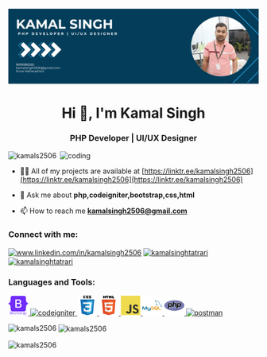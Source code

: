 ![logo](https://github.com/kamals2506/kamals2506/blob/main/Blue%20Corporate%20Linkedin%20Article%20Cover%20image%20.png)
<h1 align="center">Hi 👋, I'm Kamal Singh</h1>
<h3 align="center">PHP Developer | UI/UX Designer</h3>

<img align="right" alt="coding" width="400" src="https://user-images.githubusercontent.com/55389276/140866485-8fb1c876-9a8f-4d6a-98dc-08c4981eaf70.gif">

<p align="left"> <img src="https://komarev.com/ghpvc/?username=kamals2506&label=Profile%20views&color=0e75b6&style=flat" alt="kamals2506" /> </p>

- 👨‍💻 All of my projects are available at [https://linktr.ee/kamalsingh2506](https://linktr.ee/kamalsingh2506](https://linktr.ee/kamalsingh2506)

- 💬 Ask me about **php,codeigniter,bootstrap,css,html**

- 📫 How to reach me **kamalsingh2506@gmail.com**

<h3 align="left">Connect with me:</h3>
<p align="left">
<a href="https://linkedin.com/in/www.linkedin.com/in/kamalsingh2506" target="blank"><img align="center" src="https://raw.githubusercontent.com/rahuldkjain/github-profile-readme-generator/master/src/images/icons/Social/linked-in-alt.svg" alt="www.linkedin.com/in/kamalsingh2506" height="30" width="40" /></a>
<a href="https://fb.com/kamalsinghtatrari" target="blank"><img align="center" src="https://raw.githubusercontent.com/rahuldkjain/github-profile-readme-generator/master/src/images/icons/Social/facebook.svg" alt="kamalsinghtatrari" height="30" width="40" /></a>
<a href="https://instagram.com/kamalsinghtatrari" target="blank"><img align="center" src="https://raw.githubusercontent.com/rahuldkjain/github-profile-readme-generator/master/src/images/icons/Social/instagram.svg" alt="kamalsinghtatrari" height="30" width="40" /></a>
</p>

<h3 align="left">Languages and Tools:</h3>
<p align="left"> <a href="https://getbootstrap.com" target="_blank" rel="noreferrer"> <img src="https://raw.githubusercontent.com/devicons/devicon/master/icons/bootstrap/bootstrap-plain-wordmark.svg" alt="bootstrap" width="40" height="40"/> </a> <a href="https://codeigniter.com" target="_blank" rel="noreferrer"> <img src="https://cdn.worldvectorlogo.com/logos/codeigniter.svg" alt="codeigniter" width="40" height="40"/> </a> <a href="https://www.w3schools.com/css/" target="_blank" rel="noreferrer"> <img src="https://raw.githubusercontent.com/devicons/devicon/master/icons/css3/css3-original-wordmark.svg" alt="css3" width="40" height="40"/> </a> <a href="https://www.w3.org/html/" target="_blank" rel="noreferrer"> <img src="https://raw.githubusercontent.com/devicons/devicon/master/icons/html5/html5-original-wordmark.svg" alt="html5" width="40" height="40"/> </a> <a href="https://developer.mozilla.org/en-US/docs/Web/JavaScript" target="_blank" rel="noreferrer"> <img src="https://raw.githubusercontent.com/devicons/devicon/master/icons/javascript/javascript-original.svg" alt="javascript" width="40" height="40"/> </a> <a href="https://www.mysql.com/" target="_blank" rel="noreferrer"> <img src="https://raw.githubusercontent.com/devicons/devicon/master/icons/mysql/mysql-original-wordmark.svg" alt="mysql" width="40" height="40"/> </a> <a href="https://www.php.net" target="_blank" rel="noreferrer"> <img src="https://raw.githubusercontent.com/devicons/devicon/master/icons/php/php-original.svg" alt="php" width="40" height="40"/> </a> <a href="https://postman.com" target="_blank" rel="noreferrer"> <img src="https://www.vectorlogo.zone/logos/getpostman/getpostman-icon.svg" alt="postman" width="40" height="40"/> </a> </p>

<p><img align="left" src="https://github-readme-stats.vercel.app/api/top-langs?username=kamals2506&show_icons=true&locale=en&layout=compact" alt="kamals2506" /></p>

<p>&nbsp;<img align="center" src="https://github-readme-stats.vercel.app/api?username=kamals2506&show_icons=true&locale=en" alt="kamals2506" /></p>

<p><img align="center" src="https://github-readme-streak-stats.herokuapp.com/?user=kamals2506&" alt="kamals2506" /></p>
